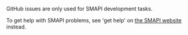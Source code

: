 GitHub issues are only used for SMAPI development tasks.

To get help with SMAPI problems, see 'get help' on [the SMAPI website](https://smapi.io/) instead.
